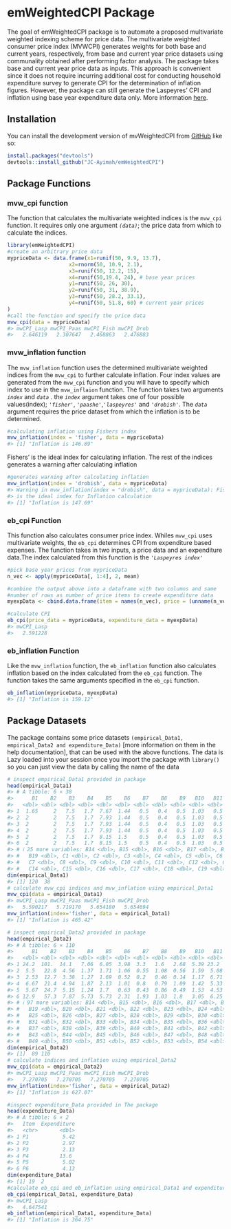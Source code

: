 
<!-- README.md is generated from README.Rmd. Please edit that file -->

# emWeightedCPI Package

<!-- badges: start -->
<!-- badges: end -->

The goal of emWeightedCPI package is to automate a proposed multivariate
weighted indexing scheme for price data. The multivariate weighted
consumer price index (MVWCPI) generates weights for both base and
current years, respectively, from base and current year price datasets
using communality obtained after performing factor analysis. The package
takes base and current year price data as inputs. This approach is
convenient since it does not require incurring additional cost for
conducting household expenditure survey to generate CPI for the
determination of inflation figures. However, the package can still
generate the Laspeyres’ CPI and inflation using base year expenditure
data only. More information
[here](http://dx.doi.org/10.9734/bpi/mono/978-81-19315-32-1).

## Installation

You can install the development version of mvWeightedCPI from
[GitHub](https://github.com/) like so:

``` r
install.packages("devtools")
devtools::install_github("JC-Ayimah/emWeightedCPI")
```

## Package Functions

### mvw_cpi function

The function that calculates the multivariate weighted indices is the
`mvw_cpi` function. It requires only one argument *`(data)`*; the price
data from which to calculate the indices.

``` r
library(emWeightedCPI)
#create an arbitrary price data
mypriceData <- data.frame(x1=runif(50, 9.9, 13.7),
                    x2=rnorm(50, 10.9, 2.1),
                    x3=runif(50, 12.2, 15),
                    x4=runif(50,19.4, 24), # base year prices
                    y1=runif(50, 26, 30),
                    y2=runif(50, 31, 38.9),
                    y3=runif(50, 28.2, 33.1),
                    y4=runif(50, 51.8, 60) # current year prices
)
#call the function and specify the price data
mvw_cpi(data = mypriceData)
#> mwCPI_Lasp mwCPI_Paas mwCPI_Fish mwCPI_Drob 
#>   2.646119   2.307647   2.468863   2.476883
```

### mvw_inflation function

The `mvw_inflation` function uses the determined multivariate weighted
indices from the `mvw_cpi` to further calculate inflation. Four index
values are generated from the `mvw_cpi` function and you will have to
specify which index to use in the `mvw_inflaion` function. The function
takes two arguments *`index`* and *`data`* . the *`index`* argument
takes one of four possible values(index); *`'fisher'`*,
*`'paashe'`*,*`'laspeyres'`* and *`'drobish'`*. The *`data`* argument
requires the price dataset from which the inflation is to be determined.

``` r
#calculating inflation using Fishers index
mvw_inflation(index = 'fisher', data = mypriceData)
#> [1] "Inflation is 146.89"
```

Fishers’ is the ideal index for calculating inflation. The rest of the
indices generates a warning after calculating inflation

``` r
#generates warning after calculating inflation
mvw_inflation(index = 'drobish', data = mypriceData)
#> Warning in mvw_inflation(index = "drobish", data = mypriceData): Fishers index
#> is the ideal index for Inflation calculation
#> [1] "Inflation is 147.69"
```

### eb_cpi Function

This function also calculates consumer price index. Whiles `mvw_cpi`
uses multivariate weights, the `eb_cpi` determines CPI from expenditure
based expenses. The function takes in two inputs, a price data and an
expenditure data.The index calculated from this function is the
*`'Laspeyres index'`*

``` r
#pick base year prices from mypriceData
n_vec <- apply(mypriceData[, 1:4], 2, mean)

#combine the output above into a dataframe with two columns and same 
#number of rows as number of price items to create expenditure data
myexpData <- cbind.data.frame(item = names(n_vec), price = (unname(n_vec)))

#calculate CPI 
eb_cpi(price_data = mypriceData, expenditure_data = myexpData)
#> mwCPI_Lasp 
#>   2.591228
```

### eb_inflation Function

Like the `mvw_inflation` function, the `eb_inflation` function also
calculates inflation based on the index calculated from the `eb_cpi`
function. The function takes the same arguments specified in the
`eb_cpi` function.

``` r
eb_inflation(mypriceData, myexpData)
#> [1] "Inflation is 159.12"
```

## Package Datasets

The package contains some price datasets
`(empirical_Data1, empirical_Data2 and expenditure_Data)` \[more
information on them in the help documentation\], that can be used with
the above functions. The data is Lazy loaded into your session once you
import the package with `library()` so you can just view the data by
calling the name of the data

``` r
# inspect empirical_Data1 provided in package
head(empirical_Data1)
#> # A tibble: 6 × 38
#>      B1    B2    B3    B4    B5    B6    B7    B8    B9   B10   B11   B12   B13
#>   <dbl> <dbl> <dbl> <dbl> <dbl> <dbl> <dbl> <dbl> <dbl> <dbl> <dbl> <dbl> <dbl>
#> 1  1.65     2   7.5   1.7  7.67  1.44   0.5   0.4   0.5  1.03   0.5   1.5  266.
#> 2  2        2   7.5   1.7  7.93  1.44   0.5   0.4   0.5  1.03   0.5   1.5  266.
#> 3  2        2   7.5   1.7  7.93  1.44   0.5   0.4   0.5  1.03   0.5   1.5  266.
#> 4  2        2   7.5   1.7  7.93  1.44   0.5   0.4   0.5  1.03   0.5   1.5  266.
#> 5  2        2   7.5   1.7  8.15  1.5    0.5   0.4   0.5  1.03   0.5   1.5  266.
#> 6  2        2   7.5   1.7  8.15  1.5    0.5   0.4   0.5  1.03   0.5   1.5  266.
#> # ℹ 25 more variables: B14 <dbl>, B15 <dbl>, B16 <dbl>, B17 <dbl>, B18 <dbl>,
#> #   B19 <dbl>, C1 <dbl>, C2 <dbl>, C3 <dbl>, C4 <dbl>, C5 <dbl>, C6 <dbl>,
#> #   C7 <dbl>, C8 <dbl>, C9 <dbl>, C10 <dbl>, C11 <dbl>, C12 <dbl>, C13 <dbl>,
#> #   C14 <dbl>, C15 <dbl>, C16 <dbl>, C17 <dbl>, C18 <dbl>, C19 <dbl>
dim(empirical_Data1)
#> [1] 120  38
# calculate mvw_cpi indices and mvw_inflation using empirical_Data1
mvw_cpi(data = empirical_Data1)
#> mwCPI_Lasp mwCPI_Paas mwCPI_Fish mwCPI_Drob 
#>   5.590217   5.719170   5.654180   5.654694
mvw_inflation(index='fisher', data = empirical_Data1)
#> [1] "Inflation is 465.42"
```

``` r
# inspect empirical_Data2 provided in package
head(empirical_Data2)
#> # A tibble: 6 × 110
#>      B1    B2    B3    B4    B5    B6    B7    B8    B9   B10   B11   B12   B13
#>   <dbl> <dbl> <dbl> <dbl> <dbl> <dbl> <dbl> <dbl> <dbl> <dbl> <dbl> <dbl> <dbl>
#> 1 24.2  101.  14.1   7.06  6.05  3.98  3.3   1.6   2.68  5.39 23.2   1.24 12.1 
#> 2  5.5   22.8  4.56  1.37  1.71  1.06  0.55  1.08  0.56  1.59  5.08  0.48  5.69
#> 3  2.53  12.7  3.38  1.27  1.69  0.52  0.2   0.46  0.14  1.17  6.71  0.26  6.33
#> 4  6.67  21.4  4.94  1.87  2.13  1.01  0.8   0.79  1.09  1.42  5.33  0.84  4   
#> 5  5.67  24.7  5.15  1.24  1.7   0.63  0.43  0.86  0.49  1.53  4.53  0.5   5.15
#> 6 12.9   57.3  7.87  5.73  5.73  2.31  1.93  1.03  1.8   3.05  6.25  1.29 10.7 
#> # ℹ 97 more variables: B14 <dbl>, B15 <dbl>, B16 <dbl>, B17 <dbl>, B18 <dbl>,
#> #   B19 <dbl>, B20 <dbl>, B21 <dbl>, B22 <dbl>, B23 <dbl>, B24 <dbl>,
#> #   B25 <dbl>, B26 <dbl>, B27 <dbl>, B28 <dbl>, B29 <dbl>, B30 <dbl>,
#> #   B31 <dbl>, B32 <dbl>, B33 <dbl>, B34 <dbl>, B35 <dbl>, B36 <dbl>,
#> #   B37 <dbl>, B38 <dbl>, B39 <dbl>, B40 <dbl>, B41 <dbl>, B42 <dbl>,
#> #   B43 <dbl>, B44 <dbl>, B45 <dbl>, B46 <dbl>, B47 <dbl>, B48 <dbl>,
#> #   B49 <dbl>, B50 <dbl>, B51 <dbl>, B52 <dbl>, B53 <dbl>, B54 <dbl>, …
dim(empirical_Data2)
#> [1]  89 110
# calculate indices and inflation using empirical_Data2
mvw_cpi(data = empirical_Data2)
#> mwCPI_Lasp mwCPI_Paas mwCPI_Fish mwCPI_Drob 
#>   7.270705   7.270705   7.270705   7.270705
mvw_inflation(index='fisher', data = empirical_Data2)
#> [1] "Inflation is 627.07"
```

``` r
#inspect expenditure_Data provided in The package
head(expenditure_Data)
#> # A tibble: 6 × 2
#>   Item  Expenditure
#>   <chr>       <dbl>
#> 1 P1           5.42
#> 2 P2           2.97
#> 3 P3           2.13
#> 4 P4          13.6 
#> 5 P5           5.02
#> 6 P6           4.13
dim(expenditure_Data)
#> [1] 19  2
#calculate eb_cpi and eb_inflation using empirical_Data1 and expenditure_Data
eb_cpi(empirical_Data1, expenditure_Data)
#> mwCPI_Lasp 
#>   4.647541
eb_inflation(empirical_Data1, expenditure_Data)
#> [1] "Inflation is 364.75"
```
